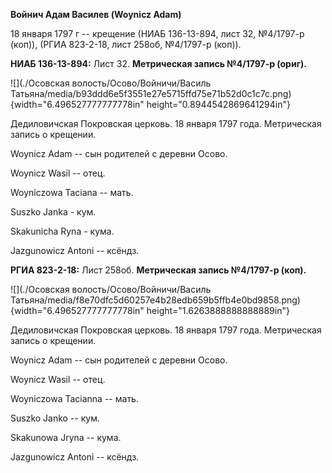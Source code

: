 **Войнич Адам Василев (Woynicz Adam)**

18 января 1797 г -- крещение (НИАБ 136-13-894, лист 32, №4/1797-р
(коп)), (РГИА 823-2-18, лист 258об, №4/1797-р (коп)).

**НИАБ 136-13-894:** Лист 32. **Метрическая запись №4/1797-р (ориг).**

![](./Осовская волость/Осово/Войничи/Василь Татьяна/media/b93ddd6e5f3551e27e5715ffd75e71b52d0c1c7c.png){width="6.496527777777778in"
height="0.8944542869641294in"}

Дедиловичская Покровская церковь. 18 января 1797 года. Метрическая
запись о крещении.

Woynicz Adam -- сын родителей с деревни Осовo.

Woynicz Wasil -- отец.

Woyniczowa Taciana -- мать.

Suszko Janka - кум.

Skakunicha Ryna - кума.

Jazgunowicz Antoni -- ксёндз.

**РГИА 823-2-18:** Лист 258об. **Метрическая запись №4/1797-р (коп).**

![](./Осовская волость/Осово/Войничи/Василь Татьяна/media/f8e70dfc5d60257e4b28edb659b5ffb4e0bd9858.png){width="6.496527777777778in"
height="1.6263888888888889in"}

Дедиловичская Покровская церковь. 18 января 1797 года. Метрическая
запись о крещении.

Woynicz Adam -- сын родителей с деревни Осово.

Woynicz Wasil -- отец.

Woyniczowa Tacianna -- мать.

Suszko Janko -- кум.

Skakunowa Jryna -- кума.

Jazgunowicz Antoni -- ксёндз.
